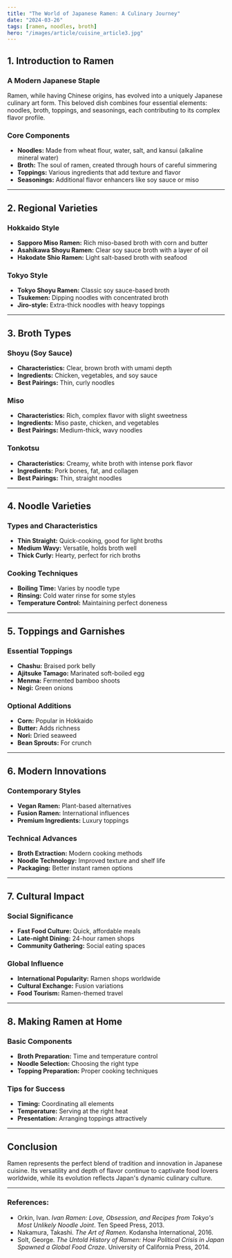 ```yaml
---
title: "The World of Japanese Ramen: A Culinary Journey"
date: "2024-03-26"
tags: [ramen, noodles, broth]
hero: "/images/article/cuisine_article3.jpg"
---
```


## 1. Introduction to Ramen

### **A Modern Japanese Staple**

Ramen, while having Chinese origins, has evolved into a uniquely Japanese culinary art form. This beloved dish combines four essential elements: noodles, broth, toppings, and seasonings, each contributing to its complex flavor profile.

### **Core Components**

* **Noodles:** Made from wheat flour, water, salt, and kansui (alkaline mineral water)
* **Broth:** The soul of ramen, created through hours of careful simmering
* **Toppings:** Various ingredients that add texture and flavor
* **Seasonings:** Additional flavor enhancers like soy sauce or miso

---

## 2. Regional Varieties

### **Hokkaido Style**

* **Sapporo Miso Ramen:** Rich miso-based broth with corn and butter
* **Asahikawa Shoyu Ramen:** Clear soy sauce broth with a layer of oil
* **Hakodate Shio Ramen:** Light salt-based broth with seafood

### **Tokyo Style**

* **Tokyo Shoyu Ramen:** Classic soy sauce-based broth
* **Tsukemen:** Dipping noodles with concentrated broth
* **Jiro-style:** Extra-thick noodles with heavy toppings

---

## 3. Broth Types

### **Shoyu (Soy Sauce)**

* **Characteristics:** Clear, brown broth with umami depth
* **Ingredients:** Chicken, vegetables, and soy sauce
* **Best Pairings:** Thin, curly noodles

### **Miso**

* **Characteristics:** Rich, complex flavor with slight sweetness
* **Ingredients:** Miso paste, chicken, and vegetables
* **Best Pairings:** Medium-thick, wavy noodles

### **Tonkotsu**

* **Characteristics:** Creamy, white broth with intense pork flavor
* **Ingredients:** Pork bones, fat, and collagen
* **Best Pairings:** Thin, straight noodles

---

## 4. Noodle Varieties

### **Types and Characteristics**

* **Thin Straight:** Quick-cooking, good for light broths
* **Medium Wavy:** Versatile, holds broth well
* **Thick Curly:** Hearty, perfect for rich broths

### **Cooking Techniques**

* **Boiling Time:** Varies by noodle type
* **Rinsing:** Cold water rinse for some styles
* **Temperature Control:** Maintaining perfect doneness

---

## 5. Toppings and Garnishes

### **Essential Toppings**

* **Chashu:** Braised pork belly
* **Ajitsuke Tamago:** Marinated soft-boiled egg
* **Menma:** Fermented bamboo shoots
* **Negi:** Green onions

### **Optional Additions**

* **Corn:** Popular in Hokkaido
* **Butter:** Adds richness
* **Nori:** Dried seaweed
* **Bean Sprouts:** For crunch

---

## 6. Modern Innovations

### **Contemporary Styles**

* **Vegan Ramen:** Plant-based alternatives
* **Fusion Ramen:** International influences
* **Premium Ingredients:** Luxury toppings

### **Technical Advances**

* **Broth Extraction:** Modern cooking methods
* **Noodle Technology:** Improved texture and shelf life
* **Packaging:** Better instant ramen options

---

## 7. Cultural Impact

### **Social Significance**

* **Fast Food Culture:** Quick, affordable meals
* **Late-night Dining:** 24-hour ramen shops
* **Community Gathering:** Social eating spaces

### **Global Influence**

* **International Popularity:** Ramen shops worldwide
* **Cultural Exchange:** Fusion variations
* **Food Tourism:** Ramen-themed travel

---

## 8. Making Ramen at Home

### **Basic Components**

* **Broth Preparation:** Time and temperature control
* **Noodle Selection:** Choosing the right type
* **Topping Preparation:** Proper cooking techniques

### **Tips for Success**

* **Timing:** Coordinating all elements
* **Temperature:** Serving at the right heat
* **Presentation:** Arranging toppings attractively

---

## Conclusion

Ramen represents the perfect blend of tradition and innovation in Japanese cuisine. Its versatility and depth of flavor continue to captivate food lovers worldwide, while its evolution reflects Japan's dynamic culinary culture.

---

### **References:**

* Orkin, Ivan. *Ivan Ramen: Love, Obsession, and Recipes from Tokyo's Most Unlikely Noodle Joint*. Ten Speed Press, 2013.
* Nakamura, Takashi. *The Art of Ramen*. Kodansha International, 2016.
* Solt, George. *The Untold History of Ramen: How Political Crisis in Japan Spawned a Global Food Craze*. University of California Press, 2014.
